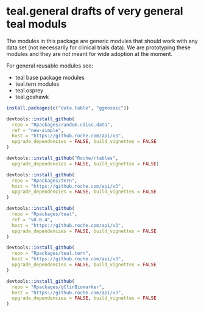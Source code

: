 
# teal.general drafts of very general teal moduls

The modules in this package are generic modules that should work with any data set (not necessarily for clinical trials data). We are prototyping these modules and they are not meant for wide adoption at the moment.

For general reusable modules see:

* teal base package modules
* teal.tern modules
* teal.osprey 
* teal.goshawk



```r
install.packages(c("data.table", "ggmosaic"))

devtools::install_github(
  repo = "Rpackages/random.cdisc.data",
  ref = "new-simple", 
  host = "https://github.roche.com/api/v3",
  upgrade_dependencies = FALSE, build_vignettes = FALSE
)

devtools::install_github("Roche/rtables",
  upgrade_dependencies = FALSE, build_vignettes = FALSE)

devtools::install_github(
  repo = "Rpackages/tern",
  host = "https://github.roche.com/api/v3",
  upgrade_dependencies = FALSE, build_vignettes = FALSE
)

devtools::install_github(
  repo = "Rpackages/teal",
  ref = "v0.0.4", 
  host = "https://github.roche.com/api/v3",
  upgrade_dependencies = FALSE, build_vignettes = FALSE
)

devtools::install_github(
  repo = "Rpackages/teal.tern",
  host = "https://github.roche.com/api/v3",
  upgrade_dependencies = FALSE, build_vignettes = FALSE
)

devtools::install_github(
  repo = "Rpackages/gClinBiomarker",
  host = "https://github.roche.com/api/v3",
  upgrade_dependencies = FALSE, build_vignettes = FALSE
)

```



